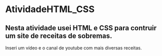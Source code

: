 # AtividadeHTML_CSS

## Nesta atividade usei HTML e CSS para contruir um site de receitas de sobremas.
Inseri um vídeo e o canal de youtube com mais diversas receitas.
